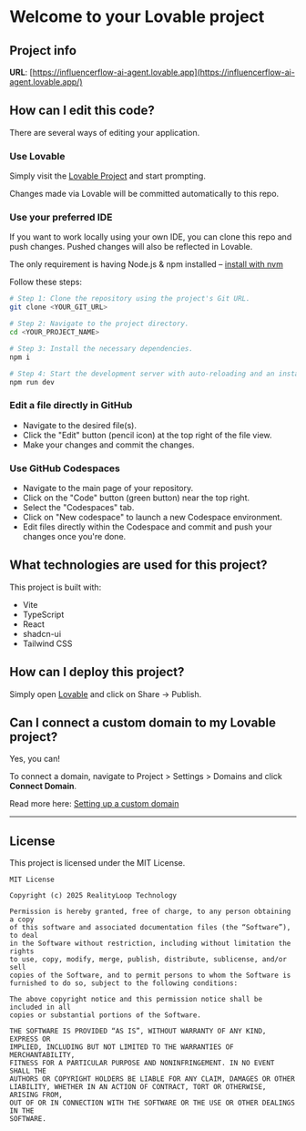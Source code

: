 # Welcome to your Lovable project

## Project info

**URL**: [https://influencerflow-ai-agent.lovable.app](https://influencerflow-ai-agent.lovable.app/)

## How can I edit this code?

There are several ways of editing your application.

### **Use Lovable**

Simply visit the [Lovable Project](https://lovable.dev/projects/8e971aac-348f-4534-8518-ae2772defbe7) and start prompting.

Changes made via Lovable will be committed automatically to this repo.

### **Use your preferred IDE**

If you want to work locally using your own IDE, you can clone this repo and push changes. Pushed changes will also be reflected in Lovable.

The only requirement is having Node.js & npm installed – [install with nvm](https://github.com/nvm-sh/nvm#installing-and-updating)

Follow these steps:

```sh
# Step 1: Clone the repository using the project's Git URL.
git clone <YOUR_GIT_URL>

# Step 2: Navigate to the project directory.
cd <YOUR_PROJECT_NAME>

# Step 3: Install the necessary dependencies.
npm i

# Step 4: Start the development server with auto-reloading and an instant preview.
npm run dev
```

### **Edit a file directly in GitHub**

- Navigate to the desired file(s).
- Click the "Edit" button (pencil icon) at the top right of the file view.
- Make your changes and commit the changes.

### **Use GitHub Codespaces**

- Navigate to the main page of your repository.
- Click on the "Code" button (green button) near the top right.
- Select the "Codespaces" tab.
- Click on "New codespace" to launch a new Codespace environment.
- Edit files directly within the Codespace and commit and push your changes once you're done.

## What technologies are used for this project?

This project is built with:

- Vite
- TypeScript
- React
- shadcn-ui
- Tailwind CSS

## How can I deploy this project?

Simply open [Lovable](https://lovable.dev/projects/8e971aac-348f-4534-8518-ae2772defbe7) and click on Share → Publish.

## Can I connect a custom domain to my Lovable project?

Yes, you can!

To connect a domain, navigate to Project > Settings > Domains and click **Connect Domain**.

Read more here: [Setting up a custom domain](https://docs.lovable.dev/tips-tricks/custom-domain#step-by-step-guide)

---

## License

This project is licensed under the MIT License.

```
MIT License

Copyright (c) 2025 RealityLoop Technology

Permission is hereby granted, free of charge, to any person obtaining a copy
of this software and associated documentation files (the “Software”), to deal
in the Software without restriction, including without limitation the rights
to use, copy, modify, merge, publish, distribute, sublicense, and/or sell
copies of the Software, and to permit persons to whom the Software is
furnished to do so, subject to the following conditions:

The above copyright notice and this permission notice shall be included in all
copies or substantial portions of the Software.

THE SOFTWARE IS PROVIDED “AS IS”, WITHOUT WARRANTY OF ANY KIND, EXPRESS OR
IMPLIED, INCLUDING BUT NOT LIMITED TO THE WARRANTIES OF MERCHANTABILITY,
FITNESS FOR A PARTICULAR PURPOSE AND NONINFRINGEMENT. IN NO EVENT SHALL THE
AUTHORS OR COPYRIGHT HOLDERS BE LIABLE FOR ANY CLAIM, DAMAGES OR OTHER
LIABILITY, WHETHER IN AN ACTION OF CONTRACT, TORT OR OTHERWISE, ARISING FROM,
OUT OF OR IN CONNECTION WITH THE SOFTWARE OR THE USE OR OTHER DEALINGS IN THE
SOFTWARE.
```

